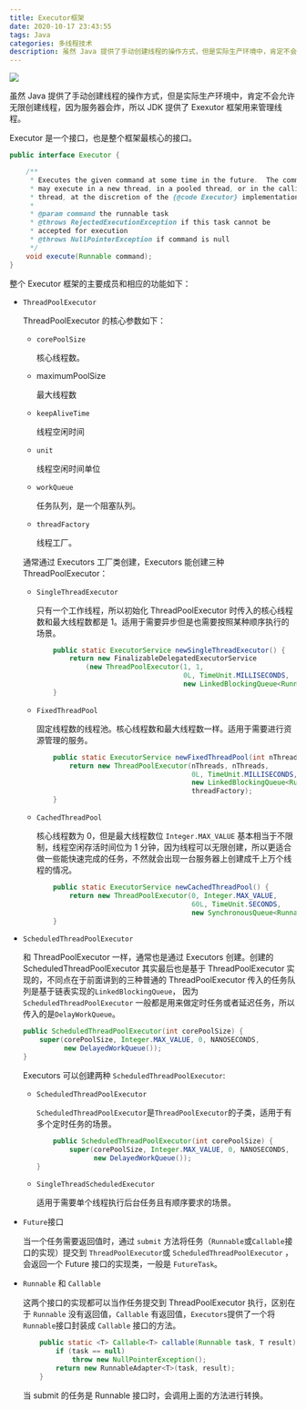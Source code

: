 ```yaml
---
title: Executor框架
date: 2020-10-17 23:43:55
tags: Java
categories: 多线程技术
description: 虽然 Java 提供了手动创建线程的操作方式，但是实际生产环境中，肯定不会允许无限创建线程，因为服务器会炸，所以 JDK 提供了 Exexutor 框架用来管理线程。
---
```


<img src='https://image.hanelalo.cn/images/202111061348509.png'/>

<!--more-->

虽然 Java 提供了手动创建线程的操作方式，但是实际生产环境中，肯定不会允许无限创建线程，因为服务器会炸，所以 JDK 提供了 Exexutor 框架用来管理线程。

Executor 是一个接口，也是整个框架最核心的接口。

```java
public interface Executor {

    /**
     * Executes the given command at some time in the future.  The command
     * may execute in a new thread, in a pooled thread, or in the calling
     * thread, at the discretion of the {@code Executor} implementation.
     *
     * @param command the runnable task
     * @throws RejectedExecutionException if this task cannot be
     * accepted for execution
     * @throws NullPointerException if command is null
     */
    void execute(Runnable command);
}
```

整个 Executor 框架的主要成员和相应的功能如下：

* `ThreadPoolExecutor`

  ThreadPoolExecutor 的核心参数如下：

  * `corePoolSize`

    核心线程数。

  * maximumPoolSize

    最大线程数

  * `keepAliveTime`

    线程空闲时间

  * `unit`

    线程空闲时间单位

  * `workQueue`

    任务队列，是一个阻塞队列。

  * `threadFactory`

    线程工厂。

  通常通过 Executors 工厂类创建，Executors 能创建三种 ThreadPoolExecutor：

  * `SingleThreadExecutor`

    只有一个工作线程，所以初始化 ThreadPoolExecutor 时传入的核心线程数和最大线程数都是 1。适用于需要异步但是也需要按照某种顺序执行的场景。

    ```java
        public static ExecutorService newSingleThreadExecutor() {
            return new FinalizableDelegatedExecutorService
                (new ThreadPoolExecutor(1, 1,
                                        0L, TimeUnit.MILLISECONDS,
                                        new LinkedBlockingQueue<Runnable>()));
        }
    ```

  * `FixedThreadPool`

    固定线程数的线程池。核心线程数和最大线程数一样。适用于需要进行资源管理的服务。

    ```java
        public static ExecutorService newFixedThreadPool(int nThreads, ThreadFactory threadFactory) {
            return new ThreadPoolExecutor(nThreads, nThreads,
                                          0L, TimeUnit.MILLISECONDS,
                                          new LinkedBlockingQueue<Runnable>(),
                                          threadFactory);
        }
    ```

  * `CachedThreadPool`

    核心线程数为 0，但是最大线程数位 `Integer.MAX_VALUE` 基本相当于不限制，线程空闲存活时间位为 1 分钟，因为线程可以无限创建，所以更适合做一些能快速完成的任务，不然就会出现一台服务器上创建成千上万个线程的情况。

    ```java
        public static ExecutorService newCachedThreadPool() {
            return new ThreadPoolExecutor(0, Integer.MAX_VALUE,
                                          60L, TimeUnit.SECONDS,
                                          new SynchronousQueue<Runnable>());
        }
    ```

* `ScheduledThreadPoolExecutor`

  和 ThreadPoolExecutor 一样，通常也是通过 Executors 创建。创建的 ScheduledThreadPoolExecutor 其实最后也是基于 ThreadPoolExecutor 实现的，不同点在于前面讲到的三种普通的 ThreadPoolExecutor 传入的任务队列是基于链表实现的`LinkedBlockingQueue`， 因为 `ScheduledThreadPoolExecutor` 一般都是用来做定时任务或者延迟任务，所以传入的是`DelayWorkQueue`。

  ```java
  public ScheduledThreadPoolExecutor(int corePoolSize) {
      super(corePoolSize, Integer.MAX_VALUE, 0, NANOSECONDS,
            new DelayedWorkQueue());
  }
  ```

  Executors 可以创建两种 `ScheduledThreadPoolExecutor`:

  * `ScheduledThreadPoolExecutor`

    `ScheduledThreadPoolExecutor`是`ThreadPoolExecutor`的子类，适用于有多个定时任务的场景。
    
    ```java
        public ScheduledThreadPoolExecutor(int corePoolSize) {
            super(corePoolSize, Integer.MAX_VALUE, 0, NANOSECONDS,
                  new DelayedWorkQueue());
    }
    ```
    
  * `SingleThreadScheduledExecutor`
  
    适用于需要单个线程执行后台任务且有顺序要求的场景。
  
* `Future`接口

  当一个任务需要返回值时，通过 `submit` 方法将任务（`Runnable`或`Callable`接口的实现）提交到 `ThreadPoolExecutor`或 `ScheduledThreadPoolExecutor` ，会返回一个 Future 接口的实现类，一般是 `FutureTask`。

* `Runnable` 和 `Callable`

  这两个接口的实现都可以当作任务提交到 ThreadPoolExecutor 执行，区别在于 `Runnable` 没有返回值，`Callable` 有返回值，`Executors`提供了一个将 `Runnable`接口封装成 `Callable` 接口的方法。

  ```java
      public static <T> Callable<T> callable(Runnable task, T result) {
          if (task == null)
              throw new NullPointerException();
          return new RunnableAdapter<T>(task, result);
      }
  ```

  当 submit 的任务是 Runnable 接口时，会调用上面的方法进行转换。